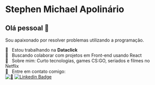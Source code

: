 # Stephen Michael Apolinário

## Olá pessoal 👋
Sou apaixonado por resolver problemas utilizando a programação.

 :rocket:  &nbsp; Estou trabalhando na **Dataclick**
 <br/> :purple_heart: &nbsp; Buscando colaborar com projetos em Front-end usando React
 <br/> 💬  &nbsp; Sobre mim: Curto tecnologias, games CS:GO, seriados e filmes no Netflix
 <br/> :email: &nbsp; Entre em contato comigo:
 <br/>
[![📨](https://img.shields.io/badge/-StephenMiichael-blue?logo=microsoft%20outlook)](mailto:stephenmiichael@outlook.com)
[![Linkedin Badge](https://img.shields.io/badge/-StephenMiichael-blue?logo=Linkedin)](https://www.linkedin.com/in/stephen1721/)

